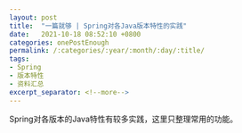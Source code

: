 ```yaml
---
layout: post
title:  "一篇就够 | Spring对各Java版本特性的实践"
date:   2021-10-18 08:52:10 +0800
categories: onePostEnough
permalink: /:categories/:year/:month/:day/:title/
tags: 
- Spring
- 版本特性
- 资料汇总
excerpt_separator: <!--more-->
---
```


Spring对各版本的Java特性有较多实践，这里只整理常用的功能。<!--more-->

